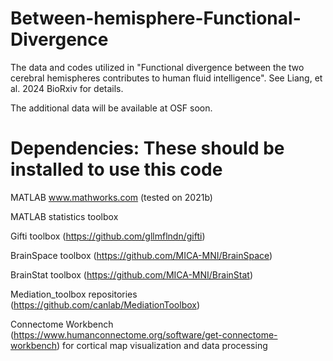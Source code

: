 # Between-hemisphere-Functional-Divergence
The data and codes utilized in "Functional divergence between the two cerebral hemispheres contributes to human fluid intelligence". See Liang, et al. 2024 BioRxiv for details.

The additional data will be available at OSF soon.

# Dependencies: These should be installed to use this code
MATLAB www.mathworks.com (tested on 2021b)

MATLAB statistics toolbox

Gifti toolbox (https://github.com/gllmflndn/gifti)

BrainSpace toolbox (https://github.com/MICA-MNI/BrainSpace)

BrainStat toolbox (https://github.com/MICA-MNI/BrainStat)

Mediation_toolbox repositories (https://github.com/canlab/MediationToolbox)

Connectome Workbench (https://www.humanconnectome.org/software/get-connectome-workbench) for cortical map visualization and data processing
